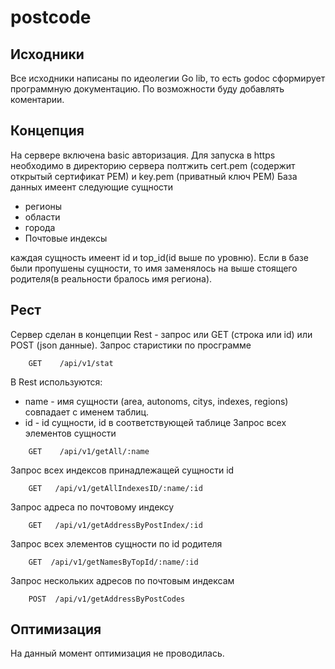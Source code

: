 # postcode
## Исходники
Все исходники написаны по идеолегии Go lib, то есть godoc сформирует программную документацию. По возможности буду добавлять коментарии.
## Концепция
На сервере включена basic авторизация. Для запуска в https необходимо в директорию сервера полтжить cert.pem (содержит открытый сертификат PEM) и  key.pem (приватный ключ PEM)
База данных имеент следующие сущности
* регионы
* области
* города
* Почтовые индексы

каждая сущность имеент id и top_id(id выше по уровню). Если в базе были пропушены сущности, то имя заменялось на выше стоящего родителя(в реальности бралось имя региона).
## Рест
Сервер сделан в концепции Rest - запрос или GET (строка или id) или POST (json данные).
Запрос старистики по просграмме
```
    GET    /api/v1/stat
```
В Rest используются:
- name - имя сущности (area, autonoms, citys, indexes, regions) совпадает с именем таблиц.
- id - id сущности, id в соответствующей таблице
Запрос всех элементов сущности
```
    GET	   /api/v1/getAll/:name
```
Запрос всех индексов принадлежащей сущности id
```
    GET   /api/v1/getAllIndexesID/:name/:id
```
Запрос адреса по почтовому индексу
```
    GET   /api/v1/getAddressByPostIndex/:id
```
Запрос всех элементов сущности по id родителя
```
    GET  /api/v1/getNamesByTopId/:name/:id
```
Запрос нескольких адресов по почтовым индексам
```
    POST  /api/v1/getAddressByPostCodes
```
## Оптимизация
На данный момент оптимизация не проводилась.
